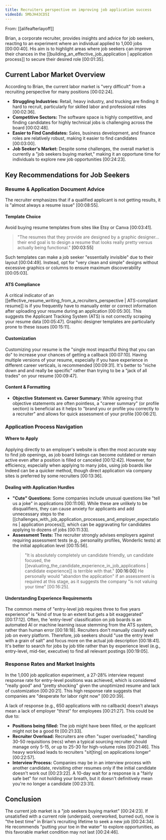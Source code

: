 ```yaml
---
title: Recruiters perspective on improving job application success
videoId: 5MbJH43CD5I
---
```


From: [[alifeafterlayoff]] <br/> 

Brian, a corporate recruiter, provides insights and advice for job seekers, reacting to an experiment where an individual applied to 1,000 jobs [00:00:40]. His aim is to highlight areas where job seekers can improve their chances in the [[building_an_effective_job_application | application process]] to secure their desired role [00:01:35].

## Current Labor Market Overview

According to Brian, the current labor market is "very difficult" from a recruiting perspective for many positions [00:02:24].
*   **Struggling Industries:** Retail, heavy industry, and trucking are finding it hard to recruit, particularly for skilled labor and professional roles [00:02:36].
*   **Competitive Sectors:** The software space is highly competitive, and finding candidates for highly technical jobs is challenging across the board [00:02:48].
*   **Easier to Find Candidates:** Sales, business development, and finance roles are relatively robust, making it easier to find candidates [00:03:00].
*   **Job Seeker's Market:** Despite some challenges, the overall market is currently a "job seekers buying market," making it an opportune time for individuals to explore new job opportunities [00:24:23].

## Key Recommendations for Job Seekers

### Resume & Application Document Advice

The recruiter emphasizes that if a qualified applicant is not getting results, it is "almost always a resume issue" [00:08:55].

#### Template Choice
Avoid buying resume templates from sites like Etsy or Canva [00:03:41].
> "The resumes that they provide are designed by a graphic designer... their end goal is to design a resume that looks really pretty versus actually being functional." <a class="yt-timestamp" data-t="00:03:55">[00:03:55]</a>

Such templates can make a job seeker "essentially invisible" due to their layout [00:04:49]. Instead, opt for "very clean and simple" designs without excessive graphics or columns to ensure maximum discoverability [00:05:03].

#### ATS Compliance
A critical indicator of an [[effective_resume_writing_from_a_recruiters_perspective | ATS-compliant resume]] is if you frequently have to manually enter or correct information after uploading your resume during an application [00:05:30]. This suggests the Applicant Tracking System (ATS) is not correctly scraping your resume data [00:05:47]. Graphic designer templates are particularly prone to these issues [00:15:11].

#### Customization
Customizing your resume is the "single most impactful thing that you can do" to increase your chances of getting a callback [00:07:10]. Having multiple versions of your resume, especially if you have experience in different career verticals, is recommended [00:09:31]. It's better to "niche down and and really be specific" rather than trying to be a "jack of all trades" on your resume [00:09:47].

#### Content & Formatting
*   **Objective Statement vs. Career Summary:** While agreeing that objective statements are often pointless, a "career summary" (or profile section) is beneficial as it helps to "brand you or profile you correctly to a recruiter" and allows for quick assessment of your profile [00:06:21].

### Application Process Navigation

#### Where to Apply
Applying directly to an employer's website is often the most accurate way to find job openings, as job board listings can become outdated or remain active even after a position is filled or canceled [00:12:42]. However, for efficiency, especially when applying to many jobs, using job boards like Indeed can be a quicker method, though direct application via company sites is preferred by some recruiters [00:13:36].

#### Dealing with Application Hurdles
*   **"Cute" Questions:** Some companies include unusual questions like "tell us a joke" in applications [00:11:06]. While these are unlikely to be disqualifiers, they can cause anxiety for applicants and add unnecessary steps to the [[challenges_with_job_application_processes_and_employer_expectations | application process]], which can be aggravating for candidates applying to dozens of jobs [00:11:33].
*   **Assessment Tests:** The recruiter strongly advises employers against requiring assessment tests (e.g., personality profiles, Wonderlic tests) at the initial application level [00:15:56].
    > "It is absolutely completely un candidate friendly, un candidate focused, the [[evaluating_the_candidate_experience_in_job_applications | candidate experience]] is terrible with that." <a class="yt-timestamp" data-t="00:16:00">[00:16:00]</a>
    He personally would "abandon the application" if an assessment is required at this stage, as it suggests the company "is not valuing your time" [00:16:25].

#### Understanding Experience Requirements
The common meme of "entry-level job requires three to five years experience" is "kind of true to an extent but gets a bit exaggerated" [00:17:12]. Often, the 'entry-level' classification on job boards is an automated AI or machine learning issue stemming from the ATS system, rather than human error [00:18:18]. Recruiters don't manually classify each job on every platform. Therefore, job seekers should "use the entry level with a grain of salt" and focus more on the actual job description [00:18:41]. It's better to search for jobs by job title rather than by experience level (e.g., entry-level, mid-tier, executive) to find all relevant postings [00:19:05].

### Response Rates and Market Insights

In the 1,000 job application experiment, a 27-28% interview request response rate for entry-level positions was achieved, which is considered "really good" and "pretty shocking" given the unoptimized resume and lack of customization [00:20:21]. This high response rate suggests that companies are "desperate for labor right now" [00:20:39].

A lack of response (e.g., 650 applications with no callback) doesn't always mean a lack of employer "thirst" for employees [00:21:27]. This could be due to:
*   **Positions being filled:** The job might have been filled, or the applicant might not be a good fit [00:21:33].
*   **Recruiter Overload:** Recruiters are often "super overloaded," handling 30-50 requisitions (recs) when a typical sourcing recruiter should manage only 5-15, or up to 25-30 for high-volume roles [00:21:46]. This heavy workload leads to recruiters "sit[ting] on applications longer" [00:22:57].
*   **Interview Process:** Companies may be in an interview process with another candidate, revisiting other resumes only if the initial candidate doesn't work out [00:23:22]. A 10-day wait for a response is a "fairly safe bet" for not holding your breath, but it doesn't definitively mean you're no longer a candidate [00:23:31].

## Conclusion

The current job market is a "job seekers buying market" [00:24:23]. If unsatisfied with a current role (underpaid, overworked, burned out), now is "the best time" in Brian's recruiting lifetime to seek a new job [00:24:34]. He recommends "putting your toe in the water" to explore opportunities, as this favorable market condition may not last [00:24:46].